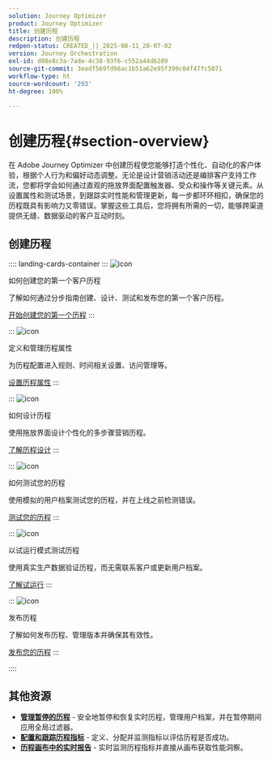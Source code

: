 ```yaml
---
solution: Journey Optimizer
product: Journey Optimizer
title: 创建历程
description: 创建历程
redpen-status: CREATED_||_2025-08-11_20-07-02
version: Journey Orchestration
exl-id: d08e8c3a-7ade-4c38-93f6-c552a44d6209
source-git-commit: 3eadf569fd98ac1b51a62e95f399c04f47fc5071
workflow-type: ht
source-wordcount: '293'
ht-degree: 100%

---
```


# 创建历程{#section-overview}

在 Adobe Journey Optimizer 中创建历程使您能够打造个性化、自动化的客户体验，根据个人行为和偏好动态调整。无论是设计营销活动还是编排客户支持工作流，您都将学会如何通过直观的拖放界面配置触发器、受众和操作等关键元素。从设置属性和测试场景，到跟踪实时性能和管理更新，每一步都环环相扣，确保您的历程既具有影响力又零错误。掌握这些工具后，您将拥有所需的一切，能够跨渠道提供无缝、数据驱动的客户互动时刻。

## 创建历程

:::: landing-cards-container
:::
![icon](https://cdn.experienceleague.adobe.com/icons/circle-play.svg?lang=zh-Hans)

如何创建您的第一个客户历程

了解如何通过分步指南创建、设计、测试和发布您的第一个客户历程。

[开始创建您的第一个历程](../using/building-journeys/journey-gs.md)
:::

:::
![icon](https://cdn.experienceleague.adobe.com/icons/gear.svg?lang=zh-Hans)

定义和管理历程属性

为历程配置进入规则、时间相关设置、访问管理等。

[设置历程属性](../using/building-journeys/journey-properties.md)
:::

:::
![icon](https://cdn.experienceleague.adobe.com/icons/puzzle-piece.svg?lang=zh-Hans)

如何设计历程

使用拖放界面设计个性化的多步骤营销历程。

[了解历程设计](../using/building-journeys/using-the-journey-designer.md)
:::

:::
![icon](https://cdn.experienceleague.adobe.com/icons/list-check.svg?lang=zh-Hans)

如何测试您的历程

使用模拟的用户档案测试您的历程，并在上线之前检测错误。

[测试您的历程](../using/building-journeys/testing-the-journey.md)
:::

:::
![icon](https://cdn.experienceleague.adobe.com/icons/screwdriver-wrench.svg?lang=zh-Hans)

以试运行模式测试历程

使用真实生产数据验证历程，而无需联系客户或更新用户档案。

[了解试运行](../using/building-journeys/journey-dry-run.md)
:::

:::
![icon](https://cdn.experienceleague.adobe.com/icons/circle-play.svg?lang=zh-Hans)

发布历程

了解如何发布历程、管理版本并确保其有效性。

[发布您的历程](../using/building-journeys/publishing-the-journey.md)
:::

::::


## 其他资源

- **[管理暂停的历程](../using/building-journeys/journey-pause.md)** - 安全地暂停和恢复实时历程，管理用户档案，并在暂停期间应用全局过滤器。
- **[配置和跟踪历程指标](../using/building-journeys/success-metrics.md)** - 定义、分配并监测指标以评估历程是否成功。
- **[历程画布中的实时报告](../using/building-journeys/report-journey.md)** - 实时监测历程指标并直接从画布获取性能洞察。
